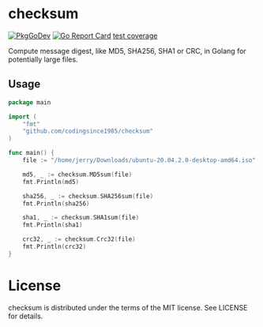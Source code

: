 checksum
==
[![PkgGoDev](https://pkg.go.dev/badge/github.com/codingsince1985/checksum)](https://pkg.go.dev/github.com/codingsince1985/checksum)
[![Go Report Card](https://goreportcard.com/badge/codingsince1985/checksum)](https://goreportcard.com/report/codingsince1985/checksum)
[test coverage](https://gocover.io/github.com/codingsince1985/checksum)

Compute message digest, like MD5, SHA256, SHA1 or CRC, in Golang for potentially large files.

Usage
--
```go
package main

import (
	"fmt"
	"github.com/codingsince1985/checksum"
)

func main() {
	file := "/home/jerry/Downloads/ubuntu-20.04.2.0-desktop-amd64.iso"

	md5, _ := checksum.MD5sum(file)
	fmt.Println(md5)

	sha256, _ := checksum.SHA256sum(file)
	fmt.Println(sha256)

	sha1, _ := checksum.SHA1sum(file)
	fmt.Println(sha1)

	crc32, _ := checksum.Crc32(file)
	fmt.Println(crc32)
}
```
License
==
checksum is distributed under the terms of the MIT license. See LICENSE for details.

